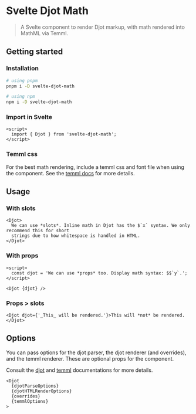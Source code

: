 # Svelte Djot Math

> A Svelte component to render Djot markup, with math rendered into MathML via Temml.

## Getting started

### Installation

```bash
# using pnpm
pnpm i -D svelte-djot-math

# using npm
npm i -D svelte-djot-math
```

### Import in Svelte

```svelte
<script>
  import { Djot } from 'svelte-djot-math';
</script>
```

### Temml css

For the best math rendering, include a temml css and font file when using the component. See the [temml docs](https://temml.org/docs/en/administration#installation) for more details.

## Usage

### With slots

```svelte
<Djot>
  We can use *slots*. Inline math in Djot has the $`x` syntax. We only recommend this for short
  strings due to how whitespace is handled in HTML.
</Djot>
```

### With props

```svelte
<script>
  const djot = 'We can use *props* too. Display math syntax: $$`y`.';
</script>

<Djot {djot} />
```

### Props > slots

```svelte
<Djot djot={'_This_ will be rendered.'}>This will *not* be rendered.</Djot>
```

## Options

You can pass options for the djot parser, the djot renderer (and overrides), and the temml renderer. These are optional props for the component.

Consult the [djot](https://github.com/jgm/djot.js/) and [temml](https://temml.org/docs/en/administration#options) documentations for more details.

```svelte
<Djot
  {djotParseOptions}
  {djotHTMLRenderOptions}
  {overrides}
  {temmlOptions}
>
```
